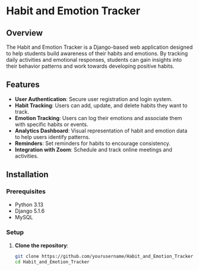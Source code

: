 # Habit and Emotion Tracker

## Overview

The Habit and Emotion Tracker is a Django-based web application designed to help students build awareness of their habits and emotions. By tracking daily activities and emotional responses, students can gain insights into their behavior patterns and work towards developing positive habits.

## Features

- **User Authentication**: Secure user registration and login system.
- **Habit Tracking**: Users can add, update, and delete habits they want to track.
- **Emotion Tracking**: Users can log their emotions and associate them with specific habits or events.
- **Analytics Dashboard**: Visual representation of habit and emotion data to help users identify patterns.
- **Reminders**: Set reminders for habits to encourage consistency.
- **Integration with Zoom**: Schedule and track online meetings and activities.

## Installation

### Prerequisites

- Python 3.13
- Django 5.1.6
- MySQL

### Setup

1. **Clone the repository**:

   ```bash
   git clone https://github.com/yourusername/Habit_and_Emotion_Tracker.git
   cd Habit_and_Emotion_Tracker
   ```
